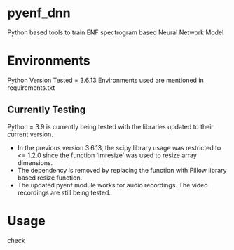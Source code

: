 # pyenf_dnn
Python based tools to train ENF spectrogram based Neural Network Model

# Environments

Python Version Tested = 3.6.13
Environments used are mentioned in requirements.txt 

## Currently Testing 

Python = 3.9 is currently being tested with the libraries updated to their current version. 

- In the previous version 3.6.13, the scipy library usage was restricted to <= 1.2.0 since the function 'imresize' was used to resize array dimensions.
- The dependency is removed by replacing the function with Pillow library based resize function. 
- The updated pyenf module works for audio recordings. The video recordings are still being tested. 

# Usage
check
```
```

```
```
